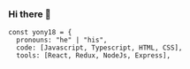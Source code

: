 ### Hi there 👋
```
const yony18 = {
  pronouns: "he" | "his",
  code: [Javascript, Typescript, HTML, CSS],
  tools: [React, Redux, NodeJs, Express],

```





